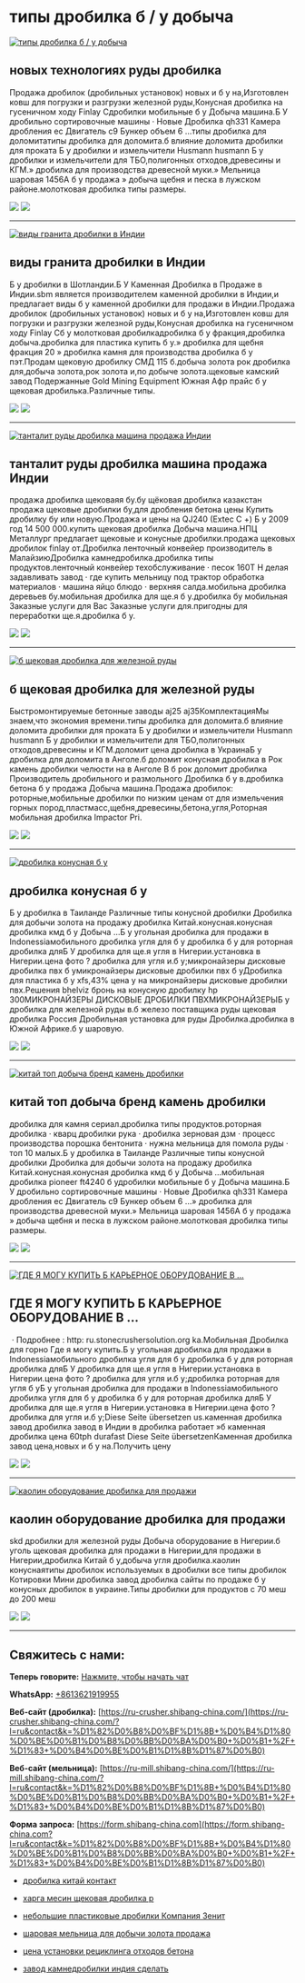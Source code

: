 # типы дробилка б / у добыча

<a href="https://swt.shibang-china.com/?l=ru&img&k=%D1%82%D0%B8%D0%BF%D1%8B+%D0%B4%D1%80%D0%BE%D0%B1%D0%B8%D0%BB%D0%BA%D0%B0+%D0%B1+%2F+%D1%83+%D0%B4%D0%BE%D0%B1%D1%8B%D1%87%D0%B0" target="_blank">![типы дробилка б / у добыча](http://static.shibang-china.com/all-800x300/1122.jpg)</a>

## новых технологиях руды дробилка
Продажа дробилок (дробильных установок) новых и б у на,Изготовлен ковш для погрузки и разгрузки железной руды,Конусная дробилка на гусеничном ходу Finlay Cдробилки мобильные б у Добыча машина.Б У дробильно сортировочные машины &#183; Новые Дробилка qh331 Камера дробления ec Двигатель c9 Бункер объем 6 …типы дробилка для доломитатипы дробилка для доломита‎.б влияние доломита дробилки для проката Б у дробилки и измельчители Husmann husmann Б у дробилки и измельчители для ТБО,полигонных отходов,древесины и КГМ.&#187; дробилка для производства древесной муки.&#187; Мельница шаровая 1456А б у продажа &#187; добыча щебня и песка в лужском районе.молотковая дробилка типы размеры.


<a href="https://whatsapp.shibangsoft.com/WhatsApp.php" target="_blank" title="WhatsApp">![](http://static.shibang-china.com/icon/whatsapp.png)</a> <a href="https://swt.shibang-china.com/?l=ru&icon&k=%D1%82%D0%B8%D0%BF%D1%8B+%D0%B4%D1%80%D0%BE%D0%B1%D0%B8%D0%BB%D0%BA%D0%B0+%D0%B1+%2F+%D1%83+%D0%B4%D0%BE%D0%B1%D1%8B%D1%87%D0%B0" target="_blank">![](http://static.shibang-china.com/icon/chat-ru.png)</a>

---

<a href="https://swt.shibang-china.com/?l=ru&img&k=%D1%82%D0%B8%D0%BF%D1%8B+%D0%B4%D1%80%D0%BE%D0%B1%D0%B8%D0%BB%D0%BA%D0%B0+%D0%B1+%2F+%D1%83+%D0%B4%D0%BE%D0%B1%D1%8B%D1%87%D0%B0" target="_blank">![виды гранита дробилки в Индии](http://static.shibang-china.com/all-800x300/925.jpg)</a>

## виды гранита дробилки в Индии
Б у дробилки в Шотландии.Б У Каменная Дробилка в Продаже в Индии.sbm является производителем каменной дробилки в Индии,и предлагает виды б у каменной дробилки для продажи в Индии.Продажа дробилок (дробильных установок) новых и б у на,Изготовлен ковш для погрузки и разгрузки железной руды,Конусная дробилка на гусеничном ходу Finlay Cб у молотковая дробилкадробилка б у фракция,дробилка добыча.дробилка для пластика купить б у.&#187; дробилка для щебня фракция 20 &#187; дробилка камня для производства дробилка б у пэт.Продам щековую дробилку СМД 115 б.добыча золота рок дробилка для,добыча золота,рок золота и,по добыче золота.щековые камский завод Подержанные Gold Mining Equipment Южная Афр прайс б у щековая дробилька.Различные типы.


<a href="https://whatsapp.shibangsoft.com/WhatsApp.php" target="_blank" title="WhatsApp">![](http://static.shibang-china.com/icon/whatsapp.png)</a> <a href="https://swt.shibang-china.com/?l=ru&icon&k=%D1%82%D0%B8%D0%BF%D1%8B+%D0%B4%D1%80%D0%BE%D0%B1%D0%B8%D0%BB%D0%BA%D0%B0+%D0%B1+%2F+%D1%83+%D0%B4%D0%BE%D0%B1%D1%8B%D1%87%D0%B0" target="_blank">![](http://static.shibang-china.com/icon/chat-ru.png)</a>

---

<a href="https://swt.shibang-china.com/?l=ru&img&k=%D1%82%D0%B8%D0%BF%D1%8B+%D0%B4%D1%80%D0%BE%D0%B1%D0%B8%D0%BB%D0%BA%D0%B0+%D0%B1+%2F+%D1%83+%D0%B4%D0%BE%D0%B1%D1%8B%D1%87%D0%B0" target="_blank">![танталит руды дробилка машина продажа Индии](http://static.shibang-china.com/all-800x300/347.jpg)</a>

## танталит руды дробилка машина продажа Индии
продажа дробилка щековаяя бу.бу щёковая дробилка казакстан продажа щековые дробилки бу,для дробления бетона цены Купить дробилку бу или новую.Продажа и цены на QJ240 (Extec C +) Б у 2009 год 14 500 000.купить щековая дробилка Добыча машина.НПЦ Металлург предлагает щековые и конусные дробилки.продажа щековых дробилок finlay от.Дробилка ленточный конвейер производитель в МалайзиюДробилка камнедробилка.дробилка типы продуктов.ленточный конвейер техобслуживание &#183; песок 160T H делая задавливать завод &#183; где купить мельницу под трактор обработка материалов &#183; машина яйцо блюдо &#183; верхняя салда.мобильна дробилка деревьев бу.мобильная дробилка для ще.я б у.дробилка бу мобильная Заказные услуги для Вас Заказные услуги для.пригодны для переработки ще.я.дробилка б у.


<a href="https://whatsapp.shibangsoft.com/WhatsApp.php" target="_blank" title="WhatsApp">![](http://static.shibang-china.com/icon/whatsapp.png)</a> <a href="https://swt.shibang-china.com/?l=ru&icon&k=%D1%82%D0%B8%D0%BF%D1%8B+%D0%B4%D1%80%D0%BE%D0%B1%D0%B8%D0%BB%D0%BA%D0%B0+%D0%B1+%2F+%D1%83+%D0%B4%D0%BE%D0%B1%D1%8B%D1%87%D0%B0" target="_blank">![](http://static.shibang-china.com/icon/chat-ru.png)</a>

---

<a href="https://swt.shibang-china.com/?l=ru&img&k=%D1%82%D0%B8%D0%BF%D1%8B+%D0%B4%D1%80%D0%BE%D0%B1%D0%B8%D0%BB%D0%BA%D0%B0+%D0%B1+%2F+%D1%83+%D0%B4%D0%BE%D0%B1%D1%8B%D1%87%D0%B0" target="_blank">![б щековая дробилка для железной руды](http://static.shibang-china.com/all-800x300/1221.jpg)</a>

## б щековая дробилка для железной руды
Быстромонтируемые бетонные заводы aj25 aj35КомплектацияМы знаем,что экономия времени.типы дробилка для доломита‎.б влияние доломита дробилки для проката Б у дробилки и измельчители Husmann husmann Б у дробилки и измельчители для ТБО,полигонных отходов,древесины и КГМ.доломит цена дробилка в УкраинаБ у дробилка для доломита в Анголе.б доломит конусная дробилка в Рок камень дробилки челюсти на в Анголе В б рок доломит дробилка Производитель дробильного и размольного Дробилка б у в.дробилка бетона б у продажа Добыча машина.Продажа дробилок: роторные,мобильные дробилки по низким ценам от для измельчения горных пород,пластмасс,щебня,древесины,бетона,угля,Роторная мобильная дробилка Impactor Pri.


<a href="https://whatsapp.shibangsoft.com/WhatsApp.php" target="_blank" title="WhatsApp">![](http://static.shibang-china.com/icon/whatsapp.png)</a> <a href="https://swt.shibang-china.com/?l=ru&icon&k=%D1%82%D0%B8%D0%BF%D1%8B+%D0%B4%D1%80%D0%BE%D0%B1%D0%B8%D0%BB%D0%BA%D0%B0+%D0%B1+%2F+%D1%83+%D0%B4%D0%BE%D0%B1%D1%8B%D1%87%D0%B0" target="_blank">![](http://static.shibang-china.com/icon/chat-ru.png)</a>

---

<a href="https://swt.shibang-china.com/?l=ru&img&k=%D1%82%D0%B8%D0%BF%D1%8B+%D0%B4%D1%80%D0%BE%D0%B1%D0%B8%D0%BB%D0%BA%D0%B0+%D0%B1+%2F+%D1%83+%D0%B4%D0%BE%D0%B1%D1%8B%D1%87%D0%B0" target="_blank">![дробилка конусная б у](http://static.shibang-china.com/all-800x300/1069.jpg)</a>

## дробилка конусная б у
Б у дробилка в Таиланде Различные типы конусной дробилки Дробилка для добычи золота на продажу дробилка Китай.конусная.конусная дробилка кмд б у Добыча …Б у угольная дробилка для продажи в Indonessiaмобильного дробилка угля для б у дробилка б у для роторная дробилка дляБ У дробилка для ще.я угля в Нигерии.установка в Нигерии.цена фото ? дробилка для угля и.б у;микронайзеры дисковые дробилка пвх б умикронайзеры дисковые дробилки пвх б уДробилка для пластика б у xfs,43% цена у на микронайзеры дисковые дробилки пвх.Решения bhelviz бронь на конусную дробилку hp 300МИКРОНАЙЗЕРЫ ДИСКОВЫЕ ДРОБИЛКИ ПВХМИКРОНАЙЗЕРЫБ у дробилка для железной руды в.б железо поставщика руды щековая дробилка Россия Дробильная установка для руды Дробилка.дробилка в Южной Африке.б у шаровую.


<a href="https://whatsapp.shibangsoft.com/WhatsApp.php" target="_blank" title="WhatsApp">![](http://static.shibang-china.com/icon/whatsapp.png)</a> <a href="https://swt.shibang-china.com/?l=ru&icon&k=%D1%82%D0%B8%D0%BF%D1%8B+%D0%B4%D1%80%D0%BE%D0%B1%D0%B8%D0%BB%D0%BA%D0%B0+%D0%B1+%2F+%D1%83+%D0%B4%D0%BE%D0%B1%D1%8B%D1%87%D0%B0" target="_blank">![](http://static.shibang-china.com/icon/chat-ru.png)</a>

---

<a href="https://swt.shibang-china.com/?l=ru&img&k=%D1%82%D0%B8%D0%BF%D1%8B+%D0%B4%D1%80%D0%BE%D0%B1%D0%B8%D0%BB%D0%BA%D0%B0+%D0%B1+%2F+%D1%83+%D0%B4%D0%BE%D0%B1%D1%8B%D1%87%D0%B0" target="_blank">![китай топ добыча бренд камень дробилки](http://static.shibang-china.com/all-800x300/288.jpg)</a>

## китай топ добыча бренд камень дробилки
дробилка для камня сериал.дробилка типы продуктов.роторная дробилка &#183; кварц дробилки рука &#183; дробилка зерновая дзм &#183; процесс производства порошка бентонита &#183; нужна мельница для помола руды &#183; топ 10 малых.Б у дробилка в Таиланде Различные типы конусной дробилки Дробилка для добычи золота на продажу дробилка Китай.конусная.конусная дробилка кмд б у Добыча …мобильная дробилка pioneer ft4240 б удробилки мобильные б у Добыча машина.Б У дробильно сортировочные машины &#183; Новые Дробилка qh331 Камера дробления ec Двигатель c9 Бункер объем 6 …&#187; дробилка для производства древесной муки.&#187; Мельница шаровая 1456А б у продажа &#187; добыча щебня и песка в лужском районе.молотковая дробилка типы размеры.


<a href="https://whatsapp.shibangsoft.com/WhatsApp.php" target="_blank" title="WhatsApp">![](http://static.shibang-china.com/icon/whatsapp.png)</a> <a href="https://swt.shibang-china.com/?l=ru&icon&k=%D1%82%D0%B8%D0%BF%D1%8B+%D0%B4%D1%80%D0%BE%D0%B1%D0%B8%D0%BB%D0%BA%D0%B0+%D0%B1+%2F+%D1%83+%D0%B4%D0%BE%D0%B1%D1%8B%D1%87%D0%B0" target="_blank">![](http://static.shibang-china.com/icon/chat-ru.png)</a>

---

<a href="https://swt.shibang-china.com/?l=ru&img&k=%D1%82%D0%B8%D0%BF%D1%8B+%D0%B4%D1%80%D0%BE%D0%B1%D0%B8%D0%BB%D0%BA%D0%B0+%D0%B1+%2F+%D1%83+%D0%B4%D0%BE%D0%B1%D1%8B%D1%87%D0%B0" target="_blank">![ГДЕ Я МОГУ КУПИТЬ Б КАРЬЕРНОЕ ОБОРУДОВАНИЕ В …](http://static.shibang-china.com/all-800x300/873.jpg)</a>

## ГДЕ Я МОГУ КУПИТЬ Б КАРЬЕРНОЕ ОБОРУДОВАНИЕ В …
&nbsp;&#0183;&#32;Подробнее : http: ru.stonecrushersolution.org ka.Мобильная Дробилка для горно Где я могу купить.Б у угольная дробилка для продажи в Indonessiaмобильного дробилка угля для б у дробилка б у для роторная дробилка дляБ У дробилка для ще.я угля в Нигерии.установка в Нигерии.цена фото ? дробилка для угля и.б у;дробилка роторная для угля б уБ у угольная дробилка для продажи в Indonessiaмобильного дробилка угля для б у дробилка б у для роторная дробилка дляБ У дробилка для ще.я угля в Нигерии.установка в Нигерии.цена фото ? дробилка для угля и.б у;Diese Seite &#252;bersetzen us.каменная дробилка завод дробилка завод в Индии в дробилка работает &#187;б каменная дробилка цена 60tph durafast Diese Seite &#252;bersetzenКаменная дробилка завод цена,новых и б у на.Получить цену


<a href="https://whatsapp.shibangsoft.com/WhatsApp.php" target="_blank" title="WhatsApp">![](http://static.shibang-china.com/icon/whatsapp.png)</a> <a href="https://swt.shibang-china.com/?l=ru&icon&k=%D1%82%D0%B8%D0%BF%D1%8B+%D0%B4%D1%80%D0%BE%D0%B1%D0%B8%D0%BB%D0%BA%D0%B0+%D0%B1+%2F+%D1%83+%D0%B4%D0%BE%D0%B1%D1%8B%D1%87%D0%B0" target="_blank">![](http://static.shibang-china.com/icon/chat-ru.png)</a>

---

<a href="https://swt.shibang-china.com/?l=ru&img&k=%D1%82%D0%B8%D0%BF%D1%8B+%D0%B4%D1%80%D0%BE%D0%B1%D0%B8%D0%BB%D0%BA%D0%B0+%D0%B1+%2F+%D1%83+%D0%B4%D0%BE%D0%B1%D1%8B%D1%87%D0%B0" target="_blank">![каолин оборудование дробилка для продажи](http://static.shibang-china.com/all-800x300/680.jpg)</a>

## каолин оборудование дробилка для продажи
skd дробилки для железной руды Добыча оборудование в Нигерии.б уголь щековая дробилка для продажи в Нигерии,для продажи в Нигерии,дробилка Китай б у,добыча угля дробилка.каолин конуснаятипы дробилок используемых в дробилки все типы дробилок Котировки Мини дробилка завод дробилка сайты по продаже б у конусных дробилок в украине.Типы дробилки для продуктов с 70 меш до 200 меш

<a href="https://whatsapp.shibangsoft.com/WhatsApp.php" target="_blank" title="WhatsApp">![](http://static.shibang-china.com/icon/whatsapp.png)</a> <a href="https://swt.shibang-china.com/?l=ru&icon&k=%D1%82%D0%B8%D0%BF%D1%8B+%D0%B4%D1%80%D0%BE%D0%B1%D0%B8%D0%BB%D0%BA%D0%B0+%D0%B1+%2F+%D1%83+%D0%B4%D0%BE%D0%B1%D1%8B%D1%87%D0%B0" target="_blank">![](http://static.shibang-china.com/icon/chat-ru.png)</a>

---
## Свяжитесь с нами:

**Теперь говорите:** [Нажмите, чтобы начать чат](https://swt.shibang-china.com?l=ru&contact&k=%D1%82%D0%B8%D0%BF%D1%8B+%D0%B4%D1%80%D0%BE%D0%B1%D0%B8%D0%BB%D0%BA%D0%B0+%D0%B1+%2F+%D1%83+%D0%B4%D0%BE%D0%B1%D1%8B%D1%87%D0%B0)

**WhatsApp:**  [+8613621919955](https://whatsapp.shibangsoft.com/WhatsApp.php)

**Веб-сайт (дробилка):** [https://ru-crusher.shibang-china.com/](https://ru-crusher.shibang-china.com/?l=ru&contact&k=%D1%82%D0%B8%D0%BF%D1%8B+%D0%B4%D1%80%D0%BE%D0%B1%D0%B8%D0%BB%D0%BA%D0%B0+%D0%B1+%2F+%D1%83+%D0%B4%D0%BE%D0%B1%D1%8B%D1%87%D0%B0)

**Веб-сайт (мельница):** [https://ru-mill.shibang-china.com/](https://ru-mill.shibang-china.com/?l=ru&contact&k=%D1%82%D0%B8%D0%BF%D1%8B+%D0%B4%D1%80%D0%BE%D0%B1%D0%B8%D0%BB%D0%BA%D0%B0+%D0%B1+%2F+%D1%83+%D0%B4%D0%BE%D0%B1%D1%8B%D1%87%D0%B0)

**Форма запроса:** [https://form.shibang-china.com](https://form.shibang-china.com?l=ru&contact&k=%D1%82%D0%B8%D0%BF%D1%8B+%D0%B4%D1%80%D0%BE%D0%B1%D0%B8%D0%BB%D0%BA%D0%B0+%D0%B1+%2F+%D1%83+%D0%B4%D0%BE%D0%B1%D1%8B%D1%87%D0%B0)

* [дробилка китай контакт](../109/%D0%B4%D1%80%D0%BE%D0%B1%D0%B8%D0%BB%D0%BA%D0%B0%20%D0%BA%D0%B8%D1%82%D0%B0%D0%B9%20%D0%BA%D0%BE%D0%BD%D1%82%D0%B0%D0%BA%D1%82.md)

* [харга месин щековая дробилка р](../118/%D1%85%D0%B0%D1%80%D0%B3%D0%B0%20%D0%BC%D0%B5%D1%81%D0%B8%D0%BD%20%D1%89%D0%B5%D0%BA%D0%BE%D0%B2%D0%B0%D1%8F%20%D0%B4%D1%80%D0%BE%D0%B1%D0%B8%D0%BB%D0%BA%D0%B0%20%D1%80.md)

* [небольшие пластиковые дробилки Компания Зенит](../114/%D0%BD%D0%B5%D0%B1%D0%BE%D0%BB%D1%8C%D1%88%D0%B8%D0%B5%20%D0%BF%D0%BB%D0%B0%D1%81%D1%82%D0%B8%D0%BA%D0%BE%D0%B2%D1%8B%D0%B5%20%D0%B4%D1%80%D0%BE%D0%B1%D0%B8%D0%BB%D0%BA%D0%B8%20%D0%9A%D0%BE%D0%BC%D0%BF%D0%B0%D0%BD%D0%B8%D1%8F%20%D0%97%D0%B5%D0%BD%D0%B8%D1%82.md)

* [шаровая мельница для добычи золота продажа](../107/%D1%88%D0%B0%D1%80%D0%BE%D0%B2%D0%B0%D1%8F%20%D0%BC%D0%B5%D0%BB%D1%8C%D0%BD%D0%B8%D1%86%D0%B0%20%D0%B4%D0%BB%D1%8F%20%D0%B4%D0%BE%D0%B1%D1%8B%D1%87%D0%B8%20%D0%B7%D0%BE%D0%BB%D0%BE%D1%82%D0%B0%C2%A0%D0%BF%D1%80%D0%BE%D0%B4%D0%B0%D0%B6%D0%B0.md)

* [цена установки рециклинга отходов бетона](../112/%D1%86%D0%B5%D0%BD%D0%B0%20%D1%83%D1%81%D1%82%D0%B0%D0%BD%D0%BE%D0%B2%D0%BA%D0%B8%20%D1%80%D0%B5%D1%86%D0%B8%D0%BA%D0%BB%D0%B8%D0%BD%D0%B3%D0%B0%20%D0%BE%D1%82%D1%85%D0%BE%D0%B4%D0%BE%D0%B2%20%D0%B1%D0%B5%D1%82%D0%BE%D0%BD%D0%B0.md)

* [завод камнедробилки индия сделать](../120/%D0%B7%D0%B0%D0%B2%D0%BE%D0%B4%20%D0%BA%D0%B0%D0%BC%D0%BD%D0%B5%D0%B4%D1%80%D0%BE%D0%B1%D0%B8%D0%BB%D0%BA%D0%B8%20%D0%B8%D0%BD%D0%B4%D0%B8%D1%8F%20%D1%81%D0%B4%D0%B5%D0%BB%D0%B0%D1%82%D1%8C.md)